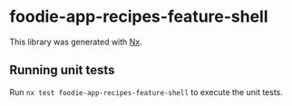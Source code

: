 # foodie-app-recipes-feature-shell

This library was generated with [Nx](https://nx.dev).

## Running unit tests

Run `nx test foodie-app-recipes-feature-shell` to execute the unit tests.
